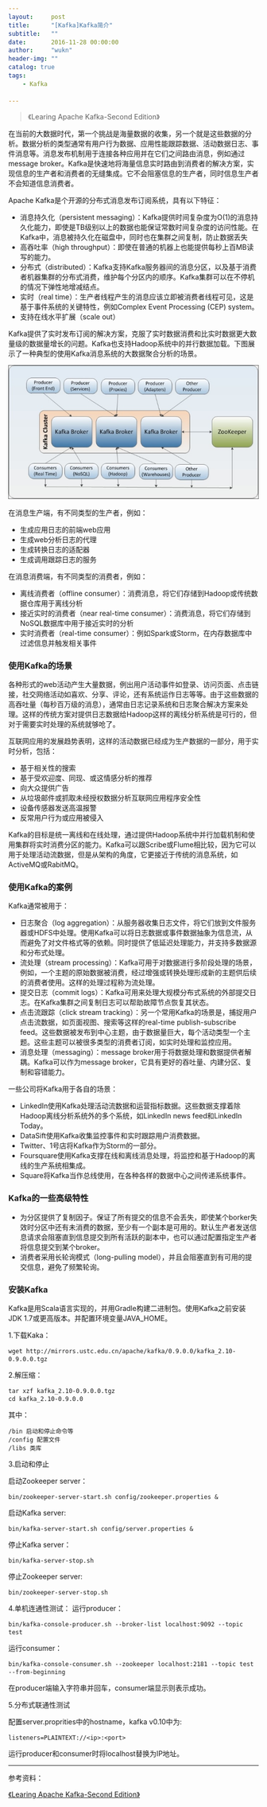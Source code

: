 ```yaml
---
layout:     post
title:      "[Kafka]Kafka简介"
subtitle:   ""
date:       2016-11-28 00:00:00
author:     "wukn"
header-img: ""
catalog: true
tags:
    - Kafka

---
```


> 《Learing Apache Kafka-Second Edition》


在当前的大数据时代，第一个挑战是海量数据的收集，另一个就是这些数据的分析。数据分析的类型通常有用户行为数据、应用性能跟踪数据、活动数据日志、事件消息等。消息发布机制用于连接各种应用并在它们之间路由消息，例如通过message broker。Kafka是快速地将海量信息实时路由到消费者的解决方案，实现信息的生产者和消费者的无缝集成。它不会阻塞信息的生产者，同时信息生产者不会知道信息消费者。

Apache Kafka是个开源的分布式消息发布订阅系统，具有以下特征：

* 消息持久化（persistent messaging）：Kafka提供时间复杂度为O(1)的消息持久化能力，即使是TB级别以上的数据也能保证常数时间复杂度的访问性能。在Kafka中，消息被持久化在磁盘中，同时也在集群之间复制，防止数据丢失
* 高吞吐率（high throughput）：即使在普通的机器上也能提供每秒上百MB读写的能力。
* 分布式（distributed）：Kafka支持Kafka服务器间的消息分区，以及基于消费者机器集群的分布式消费，维护每个分区内的顺序。Kafka集群可以在不停机的情况下弹性地增减结点。
* 实时（real time）：生产者线程产生的消息应该立即被消费者线程可见，这是基于事件系统的关键特性，例如Complex Event Processing (CEP) system。
* 支持在线水平扩展（scale out）

Kafka提供了实时发布订阅的解决方案，克服了实时数据消费和比实时数据更大数量级的数据量增长的问题。Kafka也支持Hadoop系统中的并行数据加载。下图展示了一种典型的使用Kafka消息系统的大数据聚合分析的场景。

![](/img/post/kafka/introduction/kafka-introduction.png)

在消息生产端，有不同类型的生产者，例如：

* 生成应用日志的前端web应用
* 生成web分析日志的代理
* 生成转换日志的适配器
* 生成调用跟踪日志的服务

在消息消费端，有不同类型的消费者，例如：

* 离线消费者（offline consumer）：消费消息，将它们存储到Hadoop或传统数据仓库用于离线分析
* 接近实时的消费者（near real-time consumer）：消费消息，将它们存储到NoSQL数据库中用于接近实时的分析
* 实时消费者（real-time consumer）：例如Spark或Storm，在内存数据库中过滤信息并触发相关事件

### 使用Kafka的场景

各种形式的web活动产生大量数据，例出用户活动事件如登录、访问页面、点击链接，社交网络活动如喜欢、分享、评论，还有系统运作日志等等。由于这些数据的高吞吐量（每秒百万级的消息），通常由日志记录系统和日志聚合解决方案来处理。这样的传统方案对提供日志数据给Hadoop这样的离线分析系统是可行的，但对于需要实时处理的系统就够呛了。

互联网应用的发展趋势表明，这样的活动数据已经成为生产数据的一部分，用于实时分析，包括：

* 基于相关性的搜索
* 基于受欢迎度、同现、或这情感分析的推荐
* 向大众提供广告
* 从垃圾邮件或抓取未经授权数据分析互联网应用程序安全性
* 设备传感器发送高温报警
* 反常用户行为或应用被侵入

Kafka的目标是统一离线和在线处理，通过提供Hadoop系统中并行加载机制和使用集群将实时消费分区的能力。Kafka可以跟Scribe或Flume相比较，因为它可以用于处理活动流数据，但是从架构的角度，它更接近于传统的消息系统，如ActiveMQ或RabitMQ。

### 使用Kafka的案例

Kafka通常被用于：

* 日志聚合（log aggregation）：从服务器收集日志文件，将它们放到文件服务器或HDFS中处理。使用Kafka可以将日志数据或事件数据抽象为信息流，从而避免了对文件格式等的依赖。同时提供了低延迟处理能力，并支持多数据源和分布式处理。
* 流处理（stream processing）：Kafka可用于对数据进行多阶段处理的场景，例如，一个主题的原始数据被消费，经过增强或转换处理形成新的主题供后续的消费者使用。这样的处理过程称为流处理。
* 提交日志（commit logs）：Kafka可用来处理大规模分布式系统的外部提交日志。在Kafka集群之间复制日志可以帮助故障节点恢复其状态。
* 点击流跟踪（click stream tracking）：另一个常用Kafka的场景是，捕捉用户点击流数据，如页面视图、搜索等这样的real-time publish-subscribe feed。这些数据被发布到中心主题，由于数据量巨大，每个活动类型一个主题。这些主题可以被很多类型的消费者订阅，如实时处理和监控应用。
* 消息处理（messaging）：message broker用于将数据处理和数据提供者解耦。Kafka可以作为message broker，它具有更好的吞吐量、内建分区、复制和容错能力。

一些公司将Kafka用于各自的场景：

* LinkedIn使用Kafka处理活动流数据和运营指标数据。这些数据支撑着除Hadoop离线分析系统外的多个系统，如LinkedIn news feed和LinkedIn Today。
* DataSift使用Kafka收集监控事件和实时跟踪用户消费数据。
* Twitter、1号店将Kafka作为Storm的一部分。
* Foursquare使用Kafka支撑在线和离线消息处理，将监控和基于Hadoop的离线的生产系统相集成。
* Square将Kafka当作总线使用，在各种各样的数据中心之间传递系统事件。

### Kafka的一些高级特性

* 为分区提供了复制因子。保证了所有提交的信息不会丢失，即使某个borker失效时分区中还有未消费的数据，至少有一个副本是可用的。默认生产者发送信息请求会阻塞直到信息提交到所有活跃的副本中，也可以通过配置指定生产者将信息提交到某个broker。
* 消费者采用长轮询模式（long-pulling model），并且会阻塞直到有可用的提交信息，避免了频繁轮询。

### 安装Kafka

Kafka是用Scala语言实现的，并用Gradle构建二进制包。使用Kafka之前安装JDK 1.7或更高版本。并配置环境变量JAVA_HOME。

1.下载Kaka：

```
wget http://mirrors.ustc.edu.cn/apache/kafka/0.9.0.0/kafka_2.10-0.9.0.0.tgz
```

2.解压缩：

```
tar xzf kafka_2.10-0.9.0.0.tgz
cd kafka_2.10-0.9.0.0
```

其中：

```
/bin 启动和停止命令等
/config 配置文件
/libs 类库
```

3.启动和停止

启动Zookeeper server：

```
bin/zookeeper-server-start.sh config/zookeeper.properties &
```

启动Kafka server:

```
bin/kafka-server-start.sh config/server.properties &  
```

停止Kafka server：

```
bin/kafka-server-stop.sh  
```

停止Zookeeper server:

```
bin/zookeeper-server-stop.sh
```

4.单机连通性测试：
运行producer：

```
bin/kafka-console-producer.sh --broker-list localhost:9092 --topic test  
```
运行consumer：

```
bin/kafka-console-consumer.sh --zookeeper localhost:2181 --topic test --from-beginning  
```
在producer端输入字符串并回车，consumer端显示则表示成功。

5.分布式联通性测试

配置server.proprities中的hostname，kafka v0.10中为:

```
listeners=PLAINTEXT://<ip>:<port>
```
运行producer和consumer时将localhost替换为IP地址。

---

参考资料：

[《Learing Apache Kafka-Second Edition》]()

